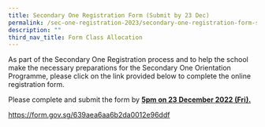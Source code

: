 ```yaml
---
title: Secondary One Registration Form (Submit by 23 Dec)
permalink: /sec-one-registration-2023/secondary-one-registration-form-submit-by-23-dec/
description: ""
third_nav_title: Form Class Allocation
---
```

<p>As part of the Secondary One Registration process and to help the school make the necessary preparations for the Secondary One Orientation Programme, please click on the link provided below to complete the online registration form.</p>
<p>Please complete and submit the form by&nbsp;<strong><u>5pm on 23 December 2022 (Fri).</u></strong></p>
<p><a href="https://form.gov.sg/639aea6aa6b2da0012e96ddf">https://form.gov.sg/639aea6aa6b2da0012e96ddf</a></p>